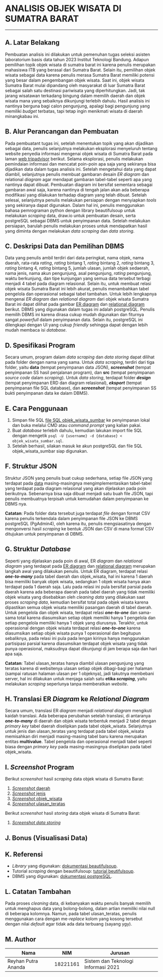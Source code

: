 # ANALISIS OBJEK WISATA DI SUMATRA BARAT
---

## A. Latar Belakang
Pembuatan analisis ini dilakukan untuk pemenuhan tugas seleksi asisten laboratorium basis data tahun 2023 Institut Teknologi Bandung. Adapun pemilihan topik objek wisata di sumatra barat ini karena penulis merupakan mahasiswa ITB yang berasal dari Sumatra Barat. Selain itu, pemilihan objek wisata sebagai data karena penulis merasa Sumatra Barat memiliki potensi yang besar dalam pengembangan objek wisata. Saat ini, objek wisata Sumatra Barat mulai dipandang oleh masyarakat di luar Sumatra Barat sebagai salah satu destinasi pariwisata yang diperhitungkan. Jadi, tak jarang wisatawan terkadang bingung dalam memilih daerah dan objek wisata mana yang sebaiknya dikunjungi terlebih dahulu. Hasil analisis ini nantinya berguna bagi calon pengunjung, apalagi bagi pengunjung yang memiliki *budget* terbatas, tapi tetap ingin menikmati wisata di daerah minangkabau ini.

## B. Alur Perancangan dan Pembuatan
Pada pembuatant tugas ini, setelah menentukan topik yang akan dijadikan sebagai data, penulis selanjutnya melakukan eksplorasi menyeluruh tentang website penyedia informasi mengenai objek wisata di Sumatra Barat pada laman [web tripadvisor](https://www.tripadvisor.co.id/Attractions-g2301784-Activities-West_Sumatra_Sumatra.html) berikut. Selama eksplorasi, penulis melakukan pemindaian informasi dan mencatat poin-poin apa saja yang sekiranya bisa dijadikan data dalam tugas analisis ini. Setelah mengetahui data yang dapat diambil, selanjutnya penulis membuat gambaran desain *ER diagram* dan relational *diagram* agar mendapat gambaran tabel-tabel seperti apa yang nantinya dapat dibuat. Pembuatan diagram ini bersifat sementara sebagai gambaran awal saja, karena nantinya di tengah jalan akan ada beberapa modifikasi yang dilakukan terhadap diagram yang telah dibuat. Setelah selesai, selanjutnya penulis melakukan persiapan dengan menyiapkan *tools* yang sekiranya dapat digunakan. Dalam hal ini, penulis menggunakan bahasa pemrograman python dengan library beautifulsoup untuk melakukan *scraping* data, draw.io untuk pembuatan desain, serta postgreSQL sebagai DBMS untuk penyimpanan data. Setelah melakukan persiapan, barulah penulis melakukan proses untuk mendapatkan hasil yang diminta dengan melakukan *data scraping* dan *data storing*.

## C. Deskripsi Data dan Pemilihan DBMS
Data yang penulis ambil terdiri dari data peringkat, nama objek, nama daerah, rata-rata *rating*, *rating* bintang 1, *rating* bintang 2, *rating* bintang 3, *rating* bintang 4, *rating* bintang 5, jumlah ulasan, jumlah objek sedaerah, nama jenis, nama akun pengunjung, asal pengunjung, *rating* pengunjung, waktu berkunjung, dan tipe kunjungan yang semua data tersebut terbagi menjadi 4 tabel pada diagram relasional. Selain itu, untuk membuat relasi objek wisata Sumatra Barat ini lebih akurat, penulis menambahkan tabel pengelola dan operasional sebagai tabel tambahan. Untuk lebih lengkapnya mengenai *ER diagram* dan *relational diagram* dari objek wisata Sumatra Barat ini dapat dilihat pada gambar [ER diagram](https://github.com/ReyhanPA/Seleksi-2023-Tugas-1/blob/main/Data%20Storing/design/ER%20Diagram.png) dan [relational diagram](https://github.com/ReyhanPA/Seleksi-2023-Tugas-1/blob/main/Data%20Storing/design/Relational%20Diagram.png) berikut. DBMS yang digunakan dalam tugas ini adalah postgreSQL. Penulis memilih DBMS ini karena dirasa cukup mudah digunakan dan fiturnya sangat *powerfull* dalam penyimpanan data. Selain itu, postgreSQL ini dilengkapi dengan UI yang cukup *friendly* sehingga dapat dengan lebih mudah membaca isi *database*.

## D. Spesifikasi Program
Secara umum, program dalam *data scraping* dan *data storing* dapat dilihat pada folder dengan nama yang sama. Untuk *data scraping*, terdiri dari tiga folder, yaitu **data** (tempat penyimpanan data JSON), ***screenshot*** (tempat penyimpanan SS hasil penjalanan program), dan **src** (tempat penyimpanan *source code* dalam *scraping*). Untuk *data storing*, terdapat folder ***design*** (tempat penyimpanan ERD dan diagram relasional), ***eksport*** (tempat penyimpanan file SQL database), dan ***screenshot*** (tempat penyimpanan SS bukti penyimpanan data ke dalam DBMS).

## E. Cara Penggunaan
1. Simpan file SQL [file SQL objek_wisata_sumbar](https://github.com/ReyhanPA/Seleksi-2023-Tugas-1/tree/main/Data%20Storing/export) ke penyimpanan lokal dan buka melalui CMD atau *command prompt* yang kalian pakai.
2. Buat *database* terlebih dahulu, kemudian lakukan import file SQL dengan mengetik `psql -U {username} -d {database} < objek_wisata_sumbar.sql`.
3. Setelah berhasil, silakan masuk ke akun postgreSQL dan file SQL objek_wisata_sumbar siap digunakan.

## F. Struktur JSON
Struktur JSON yang penulis buat cukup sederhana, setiap file JSON yang terdapat pada [data](https://github.com/ReyhanPA/Seleksi-2023-Tugas-1/tree/main/Data%20Scraping/data) masing-masingnya mengimplementasikan tabel-tabel yang terdapat pada diagram relasional yang akan dijelaskan pada poin berikutnya. Sebenarnya bisa saja dibuat menjadi satu buah file JSON, tapi penulis membuatnya terpisah untuk kemudahan dalam penyimpanan ke DBMS nya.

**Catatan**: Pada folder data tersebut juga terdapat *file* dengan format CSV karena penulis terkendala dalam penyimpanan file JSON ke DBMS postgreSQL (PgAdmin4), oleh karena itu, penulis mengsiasatinya dengan mengonversi hasil *scraping* ke bentuk JSON dan CSV di mana format CSV ditujukan untuk penyimpanan di DBMS.

## G. Struktur *Database*
Seperti yang dijelaskan pada poin di awal, ER *diagram* dan *relational diagram* yang terdapat pada [ER diagram](https://github.com/ReyhanPA/Seleksi-2023-Tugas-1/blob/main/Data%20Storing/design/ER%20Diagram.png) dan [relational diagram](https://github.com/ReyhanPA/Seleksi-2023-Tugas-1/blob/main/Data%20Storing/design/Relational%20Diagram.png) merupakan langkah awal yang dilakukan penulis. Untuk ER diagram, terdapat relasi ***one-to-many*** pada tabel daerah dan objek_wisata, hal ini karena 1 daerah bisa memiliki banyak objek wisata, sedangkan 1 objek wisata hanya akan terdapat pada 1 daerah saja. Lalu pada relasi ini pula bersifat parsial pada daerah karena ada beberapa daerah pada tabel daerah yang tidak memiliki objek wisata yang disebabkan oleh *cleaning data* yang dilakukan saat proses *scraping data*, kemudian bersifat total pada objek wisata karena dipastikan semua objek wisata memiliki pasangan daerah di tabel daerah. Untuk pengelola dan objek wisata, terdapat relasi ***one-to-one*** dan sama-sama total karena diasumsikan setiap objek memiliki hanya 1 pengelola dan setiap pengelola memiliki hanya 1 objek yang diurusnya. Terakhir, untuk operasional dengan objek wisata terdapat relasi ***one-to-one*** karena diasumsikan setiap objek wisata punya 1 operasional dan begitupun sebaliknya, pada relasi ini pula pada lengan kirinya hanya menggunakan partisipasi parsial karena diasumsikan terdapat objek wisata yang tidak punya operasional, maksudnya dapat dikunjungi di jam berapa saja dan hari apa saja.

**Catatan**: Tabel ulasan_teratas hanya diambil ulasan pengunjung yang teratas karena di websitenya ulasan setiap objek dibagi-bagi per halaman (sampai ratusan halaman ulasan per 1 objeknya), jadi takutnya membebani server, hal ini dilakukan untuk menjaga salah satu **etika *scraping***, yaitu melakukan *scraping* seperlunya tanpa memberatkan *website*.

## H. Translasi ER *Diagram* ke *Relational Diagram*
Secara umum, translasi ER *diagram* menjadi *relational diagram* mengikuti kaidah translasi. Ada beberapa perubahan setelah translasi, di antaranya ***one-to-many*** di daerah dan objek wisata terbentuk menjadi 2 tabel dengan *primary key* tabel daerah diselipkan pada tabel objek_wisata. Selanjutnya untuk jenis dan ulasan_teratas yang terdapat pada tabel objek_wisata memisahkan diri menjadi masing-masing tabel baru karena merupakan entitas **multivalue**. Tabel pengelola dan operasional menjadi tabel seperti biasa dengan *primary key* pada masing-masingnya diselipkan pada tabel objek_wisata.

## I. *Screenshot* Program
Berikut *screenshot* hasil *scraping* data objek wisata di Sumatra Barat:
1. [*Screenshot* daerah](https://github.com/ReyhanPA/Seleksi-2023-Tugas-1/tree/main/Data%20Scraping/screenshot/daerah)
2. [*Screenshot* jenis](https://github.com/ReyhanPA/Seleksi-2023-Tugas-1/tree/main/Data%20Scraping/screenshot/jenis)
3. [*Screenshot* objek_wisata](https://github.com/ReyhanPA/Seleksi-2023-Tugas-1/tree/main/Data%20Scraping/screenshot/objek_wisata)
4. [*Screenshot* ulasan_teratas](https://github.com/ReyhanPA/Seleksi-2023-Tugas-1/tree/main/Data%20Scraping/screenshot/ulasan_teratas)

Berikut *screenshot* hasil *storing* data objek wisata di Sumatra Barat:
1. [*Screenshot data storing*](https://github.com/ReyhanPA/Seleksi-2023-Tugas-1/tree/main/Data%20Storing/screenshot)

## J. Bonus (Visualisasi Data)


## K. Referensi
- *Library* yang digunakan: [dokumentasi beautifulsoup](https://www.crummy.com/software/BeautifulSoup/bs4/doc/).
- Tutorial *scraping* dengan beautifulsoup: [tutorial beutifulsoup](https://www.youtube.com/watch?v=YIiYeyfo7MM&t=2254s).
- DBMS yang digunakan: [dokumentasi postgreSQL](https://www.postgresql.org/docs/current/index.html).

## L. Catatan Tambahan
Pada proses *cleaning* data, di kebanyakan waktu penulis banyak memilih untuk menghapus data yang bolong-bolong, dalam artian memiliki nilai null di beberapa kolomnya. Namun, pada tabel ulasan_teratas, penulis menggunakan cara dengan me-*replace* kolom yang kosong tersebut dengan nilai *default* agar tidak ada data terbuang (sayang ygy).

## M. Author
|Nama|NIM|Jurusan|
|----|---|-------|
|Reyhan Putra Ananda|18221161|Sistem dan Teknologi Informasi 2021|
